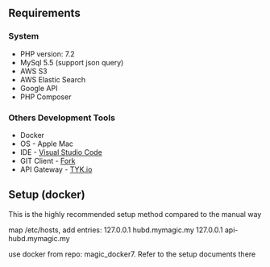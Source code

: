 ## Requirements
### System
  * PHP version: 7.2
  * MySql 5.5 (support json query)
  * AWS S3
  * AWS Elastic Search
  * Google API
  * PHP Composer

### Others Development Tools
  * Docker
  * OS - Apple Mac
  * IDE - [Visual Studio Code](https://code.visualstudio.com/)
  * GIT Client - [Fork](https://git-fork.com/)
  * API Gateway - [TYK.io](https://tyk.io/)

## Setup (docker)
This is the highly recommended setup method compared to the manual way

map /etc/hosts, add entries:
127.0.0.1       hubd.mymagic.my
127.0.0.1       api-hubd.mymagic.my

use docker from repo: magic_docker7. Refer to the setup documents there